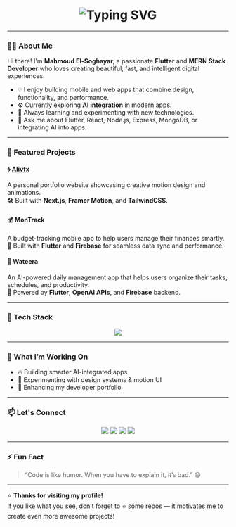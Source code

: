 <!-- Animated Header -->
<h1 align="center">
  <img src="https://readme-typing-svg.herokuapp.com?font=Fira+Code&pause=1000&color=00C7FF&center=true&vCenter=true&width=435&lines=Hey+There!+👋;I'm+Mahmoud+El-Soghayar;Flutter+%26+MERN+Developer;Welcome+to+my+Profile!+🚀" alt="Typing SVG" />
</h1>

---

### 🧑‍💻 About Me

Hi there! I'm **Mahmoud El-Soghayar**, a passionate **Flutter** and **MERN Stack Developer** who loves creating beautiful, fast, and intelligent digital experiences.

- 💡 I enjoy building mobile and web apps that combine design, functionality, and performance.  
- ⚙️ Currently exploring **AI integration** in modern apps.  
- 🚀 Always learning and experimenting with new technologies.  
- 💬 Ask me about Flutter, React, Node.js, Express, MongoDB, or integrating AI into apps.

---

### 🚀 Featured Projects

#### 🌀 [Alivfx](https://alivfx.vercel.app)
A personal portfolio website showcasing creative motion design and animations.  
🛠 Built with **Next.js**, **Framer Motion**, and **TailwindCSS**.

#### 💰 MonTrack
A budget-tracking mobile app to help users manage their finances smartly.  
📱 Built with **Flutter** and **Firebase** for seamless data sync and performance.

#### 🤖 Wateera
An AI-powered daily management app that helps users organize their tasks, schedules, and productivity.  
🧠 Powered by **Flutter**, **OpenAI APIs**, and **Firebase** backend.

---

### 🧰 Tech Stack

<p align="center">
  <img src="https://skillicons.dev/icons?i=flutter,dart,react,nodejs,express,mongodb,js,ts,tailwind,firebase,git,github,vscode&perline=6" />
</p>

---

### 🌈 What I’m Working On

- 🔥 Building smarter AI-integrated apps  
- 🧠 Experimenting with design systems & motion UI  
- 💼 Enhancing my developer portfolio  

---

### 📫 Let's Connect

<p align="center">
  <a href="https://alivfx.vercel.app" target="_blank"><img src="https://img.shields.io/badge/Portfolio-000000?style=for-the-badge&logo=vercel&logoColor=white" /></a>
  <a href="https://github.com/mahmoudelsoghayar" target="_blank"><img src="https://img.shields.io/badge/GitHub-181717?style=for-the-badge&logo=github&logoColor=white" /></a>
  <a href="https://www.linkedin.com/in/mahmoudelsoghayar" target="_blank"><img src="https://img.shields.io/badge/LinkedIn-0077B5?style=for-the-badge&logo=linkedin&logoColor=white" /></a>
  <a href="mailto:mahmoudelsoghayar@gmail.com"><img src="https://img.shields.io/badge/Email-D14836?style=for-the-badge&logo=gmail&logoColor=white" /></a>
</p>

---

### ⚡ Fun Fact

> “Code is like humor. When you have to explain it, it’s bad.” 😄

---

⭐ **Thanks for visiting my profile!**  
If you like what you see, don’t forget to ⭐ some repos — it motivates me to create even more awesome projects!

